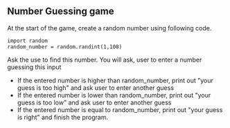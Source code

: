 ## Number Guessing game

At the start of the game, create a random number using following code.


	import random
	random_number = random.randint(1,100)

Ask the use to find this number.
You will ask, user to enter a number guessing this input

- If the entered number is higher than random_number, print out "your guess is too high" and ask user to enter another guess
- If the entered number is lower than random_number, print out "your guess is too low"  and ask user to enter another guess
- If the entered number is equal to random_number, print out "your guess is right" and finish the program.



